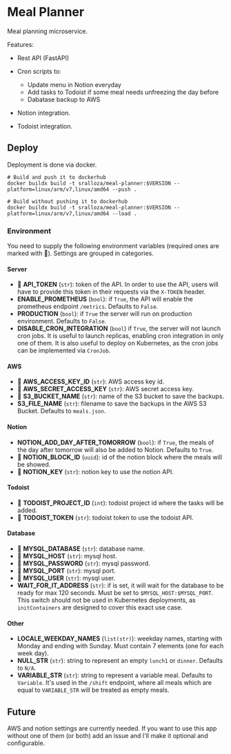 # Meal Planner

Meal planning microservice.

Features:

- Rest API (FastAPI)
- Cron scripts to:

  - Update menu in Notion everyday
  - Add tasks to Todoist if some meal needs unfreezing the day before
  - Dabatase backup to AWS

- Notion integration.
- Todoist integration.

## Deploy

Deployment is done via docker.

```shell
# Build and push it to dockerhub
docker buildx build -t sralloza/meal-planner:$VERSION --platform=linux/arm/v7,linux/amd64 --push .

# Build without pushing it to dockerhub
docker buildx build -t sralloza/meal-planner:$VERSION --platform=linux/arm/v7,linux/amd64 --load .
```

### Environment

You need to supply the following environment variables (required ones are marked with 🚩). Settings are grouped in categories.

#### Server

- 🚩 **API_TOKEN** (`str`): token of the API. In order to use the API, users will have to provide this token in their requests via the `X-TOKEN` header.
- **ENABLE_PROMETHEUS** (`bool`): if `True`, the API will enable the prometheus endpoint `/metrics`. Defaults to `False`.
- **PRODUCTION** (`bool`): if `True` the server will run on production environment. Defaults to `False`.
- **DISABLE_CRON_INTEGRATION** (`bool`) if `True`, the server will not launch cron jobs. It is useful to launch replicas, enabling cron integration in only one of them. It is also useful to deploy on Kubernetes, as the cron jobs can be implemented via `CronJob`.

#### AWS

- 🚩 **AWS_ACCESS_KEY_ID** (`str`): AWS access key id.
- 🚩 **AWS_SECRET_ACCESS_KEY** (`str`): AWS secret access key.
- 🚩 **S3_BUCKET_NAME** (`str`): name of the S3 bucket to save the backups.
- **S3_FILE_NAME** (`str`): filename to save the backups in the AWS S3 Bucket. Defaults to `meals.json`.

#### Notion

- **NOTION_ADD_DAY_AFTER_TOMORROW** (`bool`): if `True`, the meals of the day after tomorrow will also be added to Notion. Defaults to `True`.
- 🚩 **NOTION_BLOCK_ID** (`uuid`): id of the notion block where the meals will be showed.
- 🚩 **NOTION_KEY** (`str`): notion key to use the notion API.

#### Todoist

- 🚩 **TODOIST_PROJECT_ID** (`int`): todoist project id where the tasks will be added.
- 🚩 **TODOIST_TOKEN** (`str`): todoist token to use the todoist API.

#### Database

- 🚩 **MYSQL_DATABASE** (`str`): database name.
- 🚩 **MYSQL_HOST** (`str`): mysql host.
- 🚩 **MYSQL_PASSWORD** (`str`): mysql password.
- 🚩 **MYSQL_PORT** (`str`): mysql port.
- 🚩 **MYSQL_USER** (`str`): mysql user.
- **WAIT_FOR_IT_ADDRESS** (`str`): if is set, it will wait for the database to be ready for max 120 seconds. Must be set to `$MYSQL_HOST:$MYSQL_PORT`. This switch should not be used in Kubernetes deployments, as `initContainers` are designed to cover this exact use case.

#### Other

- **LOCALE_WEEKDAY_NAMES** (`list(str)`): weekday names, starting with Monday and ending with Sunday. Must contain 7 elements (one for each week day).
- **NULL_STR** (`str`): string to represent an empty `lunch1` or `dinner`. Defaults to `N/A`.
- **VARIABLE_STR** (`str`): string to represent a variable meal. Defaults to `Variable`. It's used in the `/shift` endpoint, where all meals which are equal to `VARIABLE_STR` will be treated as empty meals.

## Future

AWS and notion settings are currently needed. If you want to use this app without one of them (or both) add an issue and I'll make it optional and configurable.
